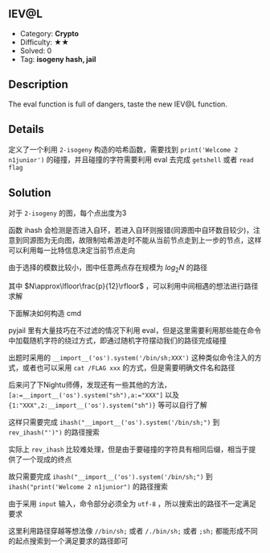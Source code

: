 ## IEV@L

+ Category: **Crypto**
+ Difficulty: ★★
+ Solved: 0
+ Tag: **isogeny hash, jail**

## Description

The eval function is full of dangers, taste the new IEV@L function.

## Details

定义了一个利用 `2-isogeny` 构造的哈希函数，需要找到 `print('Welcome 2 n1junior')` 的碰撞，并且碰撞的字符需要利用 eval 去完成 `getshell` 或者 `read flag`

## Solution

对于 `2-isogeny` 的图，每个点出度为3

函数 ihash 会检测是否进入自环，若进入自环则报错(同源图中自环数目较少)，注意到同源图为无向图，故限制哈希游走时不能从当前节点走到上一步的节点，这样可以利用每一比特信息决定当前节点走向

由于选择的模数比较小，图中任意两点存在规模为 $log_2N$ 的路径

其中 $N\approx\lfloor\frac{p}{12}\rfloor$ ，可以利用中间相遇的想法进行路径求解

下面解决如何构造 cmd

pyjail 里有大量技巧在不过滤的情况下利用 eval，但是这里需要利用那些能在命令中加载随机字符的绕过方式，即通过随机字符摆动我们的路径完成碰撞

出题时采用的 `__import__('os').system('/bin/sh;XXX')` 这种类似命令注入的方式，或者也可以采用 `cat /FLAG xxx` 的方式，但是需要明确文件名和路径

后来问了下Nightu师傅，发现还有一些其他的方法，`[a:=__import__('os').system("sh"),a:="XXX"]` 以及 `{1:"XXX",2:__import__('os').system("sh")}` 等可以自行了解

这样只需要完成  `ihash("__import__('os').system('/bin/sh;")` 到 `rev_ihash("')")` 的路径搜索

实际上 `rev_ihash` 比较难处理，但是由于要碰撞的字符具有相同后缀，相当于提供了一个现成的终点

故只需要完成 `ihash("__import__('os').system('/bin/sh;")` 到 `ihash("print('Welcome 2 n1junior")` 的路径搜索

由于采用 `input` 输入，命令部分必须全为 `utf-8` ，所以搜索出的路径不一定满足要求

这里利用路径穿越等想法像 `//bin/sh;` 或者 `/./bin/sh;` 或者 `;sh;` 都能形成不同的起点搜索到一个满足要求的路径即可
